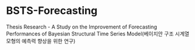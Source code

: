 # BSTS-Forecasting
Thesis Research - A Study on the Improvement of Forecasting Performances of Bayesian Structural Time Series Model(베이지안 구조 시계열 모형의 예측력 향상을 위한 연구)
